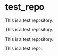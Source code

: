 # test_repo
This is a test repository.

This is a test repository.

This is a test repository.

This is a test repo.